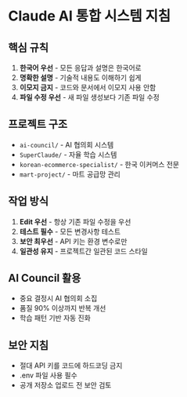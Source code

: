 # Claude AI 통합 시스템 지침

## 핵심 규칙
1. **한국어 우선** - 모든 응답과 설명은 한국어로
2. **명확한 설명** - 기술적 내용도 이해하기 쉽게
3. **이모지 금지** - 코드와 문서에서 이모지 사용 안함
4. **파일 수정 우선** - 새 파일 생성보다 기존 파일 수정

## 프로젝트 구조
- `ai-council/` - AI 협의회 시스템
- `SuperClaude/` - 자율 학습 시스템
- `korean-ecommerce-specialist/` - 한국 이커머스 전문
- `mart-project/` - 마트 공급망 관리

## 작업 방식
1. **Edit 우선** - 항상 기존 파일 수정을 우선
2. **테스트 필수** - 모든 변경사항 테스트
3. **보안 최우선** - API 키는 환경 변수로만
4. **일관성 유지** - 프로젝트간 일관된 코드 스타일

## AI Council 활용
- 중요 결정시 AI 협의회 소집
- 품질 90% 이상까지 반복 개선
- 학습 패턴 기반 자동 진화

## 보안 지침
- 절대 API 키를 코드에 하드코딩 금지
- .env 파일 사용 필수
- 공개 저장소 업로드 전 보안 검토
